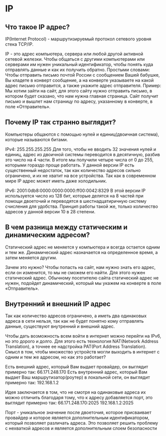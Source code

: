 # IP

## Что такое IP адрес?
IP(Internet Protocol) - маршрутизируемый протокол сетевого уровня стека TCP/IP.

IP - это адрес компьютера, сервера или любой другой активной сетевой железки.
Чтобы общаться с другими компьютерами или серверами им нужен уникальный идентификатор, чтобы понять куда отправлять данные и как их получить обратно.
Простыми словами: Чтобы отправить письмо почтой России с сообщением Вашей бабушке, Вы кладете в конверт сообщение, а на конверте указываете на какой адрес письмо отправится, а также укажите адрес отправителя.
Пример: Мы хотим зайти на сайт, для этого сайту нужно отправить письмо, в котором будет сказано, что нам нужна главная страница. Сайт получит письмо и вышлет нам страницу по адресу, указанному в конверте, в поле «Отправитель».

## Почему IP так странно выглядит?
Компьютеры общаются с помощью нулей и единиц(двоичная система), которые называются битами.

IPv4:
255.255.255.255
Для того, чтобы не вводить 32 значения нулей и единиц, адрес из двоичной системы переводится в десятичную, разбив это число на 4 части. В итоге мы получили четыре числа от 0 до 255, которыми гораздо проще работать.
У данной версии IP есть существенный недостаток, так как количество адресов сильно ограничено, и их не хватит на все устройства. Так как в современном мире IP адрес может иметь даже холодильник.

IPv6:
2001:0db8:0000:0000:0000:ff00:0042:8329
В этой версии IP используется число из 128 бит, которые делятся на 8 частей при помощи двоеточий и переводятся в шестнадцатиричную систему счисления для удобства.
Принцип работы такой же, только количество адресов у данной версии 10 в 28 степени.

## В чем разница между статическим и динамическим адресом?
Статический адрес не меняется у компьютера и всегда остается одним и тем же.
Динамический адрес назначается на определенное время, а затем меняется другим.

Зачем это нужно?
Чтобы попасть на сайт, нам нужно знать его адрес, если он изменится, то мы не сможем его найти. Для этого нужен статический адрес.
Обычному посетителю сайта статический адрес не нужен, подойдет динамический, который мы укажем на конверте в поле «Отправитель».

## Внутренний и внешний IP адрес
Так как количество адресов ограничено, а иметь два одинаковых адреса в сети нельзя, так как не будет понятно кому отправлять данные, существуют внутренний и внешний адрес.

Чтобы дать возможность всем войти в интернет можно перейти на IPv6, но это дорого и долго.
Для этого есть технология NAT(Network Address Translation), а точнее ее надстройка PAT(Port Address Translation).
Смысл в том, чтобы множество устройств могли выходить в интернет с одним и тем же адресом, но как это работает?

Есть внешний адрес, который Вам выдает провайдер, он выглядит примерно так:
66.171.248.170
Есть внутренний адрес, который Вам выдает Ваш маршрутизатор(роутер) в локальной сети, он выглядит примерно так:
192.168.1.2

Идея заключается в том, что не смотря на одинаковые адреса их можно отличить благодаря тому, что к адресу добавляется порт, это выглядит примерно так:
66.171.248.170:2025
192.168.1.2:2025

Порт - уникальное значение после двоеточия, которое присваивает провайдер и которое является дополнительным идентификатором, который позволяет различать адреса. Это позволяет решить проблему с нехваткой адресов и является дополнительным слоем безопасности

